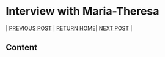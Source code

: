 # Interview with Maria-Theresa

| [PREVIOUS POST](./2019-07-30-community_and_collaboration.md) | [RETURN HOME](https://malvikasharan.github.io/EMBL-Teen-2019/)| [NEXT POST](./2019-08-02-OpenAccess_and_reproducibility.md) |

## Content

